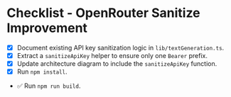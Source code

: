 # Checklist - OpenRouter Sanitize Improvement

- [x] Document existing API key sanitization logic in `lib/textGeneration.ts`.
- [x] Extract a `sanitizeApiKey` helper to ensure only one `Bearer` prefix.
- [x] Update architecture diagram to include the `sanitizeApiKey` function.
- [x] Run `npm install`.
- ✅ Run `npm run build`.
